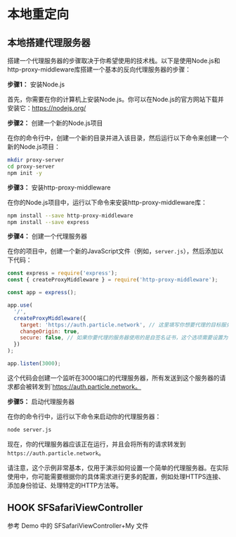 # 本地重定向

## 本地搭建代理服务器

搭建一个代理服务器的步骤取决于你希望使用的技术栈。以下是使用Node.js和http-proxy-middleware库搭建一个基本的反向代理服务器的步骤：

**步骤1：** 安装Node.js

首先，你需要在你的计算机上安装Node.js。你可以在Node.js的官方网站下载并安装它：https://nodejs.org/

**步骤2：** 创建一个新的Node.js项目

在你的命令行中，创建一个新的目录并进入该目录，然后运行以下命令来创建一个新的Node.js项目：

```bash
mkdir proxy-server
cd proxy-server
npm init -y
```

**步骤3：** 安装http-proxy-middleware

在你的Node.js项目中，运行以下命令来安装http-proxy-middleware库：

```bash
npm install --save http-proxy-middleware
npm install --save express
```

**步骤4：** 创建一个代理服务器

在你的项目中，创建一个新的JavaScript文件（例如，`server.js`），然后添加以下代码：

```javascript
const express = require('express');
const { createProxyMiddleware } = require('http-proxy-middleware');

const app = express();

app.use(
  '/',
  createProxyMiddleware({
    target: 'https://auth.particle.network', // 这里填写你想要代理的目标服务器地址
    changeOrigin: true,
    secure: false, // 如果你要代理的服务器使用的是自签名证书，这个选项需要设置为false
  })
);

app.listen(3000);
```

这个代码会创建一个监听在3000端口的代理服务器，所有发送到这个服务器的请求都会被转发到`https://auth.particle.network。

**步骤5：** 启动代理服务器

在你的命令行中，运行以下命令来启动你的代理服务器：

```bash
node server.js
```

现在，你的代理服务器应该正在运行，并且会将所有的请求转发到`https://auth.particle.network`。

请注意，这个示例非常基本，仅用于演示如何设置一个简单的代理服务器。在实际使用中，你可能需要根据你的具体需求进行更多的配置，例如处理HTTPS连接、添加身份验证、处理特定的HTTP方法等。

## HOOK SFSafariViewController

参考 Demo 中的 SFSafariViewController+My 文件

